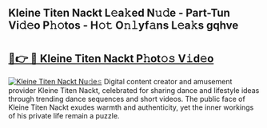 ## Kleine Titen Nackt L𝚎a𝚔ed N𝚞𝚍e - Part-Tun Vi𝚍𝚎o P𝚑𝚘tos - H𝚘𝚝 O𝚗𝚕yf𝚊ns L𝚎a𝚔s gqhve

# <h2><a href="http://kfctec1.oniu.top/?m=Kleine+Titen+Nackt">🔗👉 🔴 Kleine Titen Nackt P𝚑ot𝚘𝚜 V𝚒d𝚎o</a></h2>

[![Kleine Titen Nackt Nu𝚍e𝚜](https://i.imgur.com/0qMVB7G.gif)](http://kfctec1.oniu.top/?m=Kleine+Titen+Nackt)
Digital content creator and amusement provider Kleine Titen Nackt, celebrated for sharing dance and lifestyle ideas through trending dance sequences and short videos. The public face of Kleine Titen Nackt exudes warmth and authenticity, yet the inner workings of his private life remain a puzzle.  
